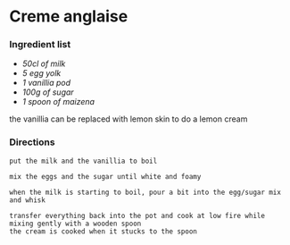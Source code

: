 # Creme anglaise

### Ingredient list
* *50cl of milk*
* *5 egg yolk*
* *1 vanillia pod*
* *100g of sugar*
* *1 spoon of maizena*

the vanillia can be replaced with lemon skin to do a lemon cream

### Directions
```
put the milk and the vanillia to boil
```
```
mix the eggs and the sugar until white and foamy
```
```
when the milk is starting to boil, pour a bit into the egg/sugar mix and whisk
```
```
transfer everything back into the pot and cook at low fire while mixing gently with a wooden spoon
the cream is cooked when it stucks to the spoon
```
